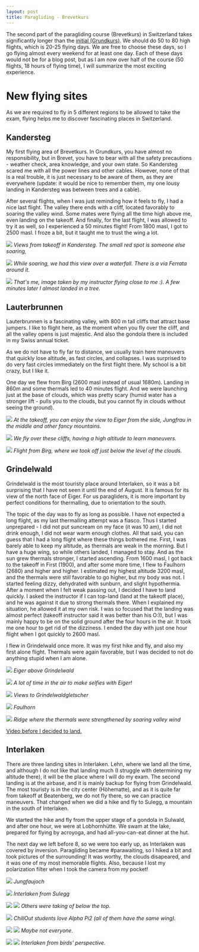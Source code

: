 ```yaml
---
layout: post
title: Paragliding - Brevetkurs
---
```


The second part of the paragliding course (Brevetkurs) in Switzerland takes significantly longer than the [initial (Grundkurs)](https://bender250.github.io/Paragliding_Grundkurs_Interlaken/). We should do 50 to 80 high flights, which is 20-25 flying days. We are free to choose these days, so I go flying almost every weekend for at least one day. Each of these days would not be for a blog post, but as I am now over half of the course (50 flights, 18 hours of flying time), I will summarize the most exciting experience.

# New flying sites

As we are required to fly in 5 different regions to be allowed to take the exam, flying helps me to discover fascinating places in Switzerland.

## Kandersteg

My first flying area of Brevetkurs. In Grundkurs, you have almost no responsibility, but in Brevet, you have to bear with all the safety precautions - weather check, area knowledge, and your own state. So Kandersteg scared me with all the power lines and other cables. However, none of that is a real trouble, it is just necessary to be aware of them, as they are everywhere (update: it would be nice to remember them, my one lousy landing in Kandersteg was between trees and a cable).

After several flights, when I was just reminding how it feels to fly, I had a nice last flight. The valley there ends with a cliff, located favorably to soaring the valley wind. Some mates were flying all the time high above me, even landing on the takeoff. And finally, for the last flight, I was allowed to try it as well, so I experienced a 50 minutes flight! From 1800 masl, I got to 2500 masl. I froze a bit, but it taught me to trust the wing a lot.

![](https://lh3.googleusercontent.com/BqlW5vsvX_NaVzS1k1495AiPA0ps440LB_yeb5ratUnTnCoKuOcR8VbNsYK6GHA3R4ZDRGa5rTgwDAw63k9A3lmSSV1XpN_b_3NiYwp-6oZgXWAI15PaIPf1XmU8SCx3qCe6m374IiQ=w2560-h1440-no)
*Views from takeoff in Kandersteg. The small red spot is someone else soaring,*

![](https://lh3.googleusercontent.com/y3VJ3WnFjowafPTxzxgmqHpqjTkJu_jUVZ-Ex3rn5iZzOaEY9hZOouRBPJqJW_V653golGJPoBd0gtTudrrh-l2HrmxGUs8wZ5eOBr9r77S51Hl_alIP6PFg1KqVjgleYdSuNmyRZ_s=w2560-h1440-no)
*While soaring, we had this view over a waterfall. There is a via Ferrata around it.*

![](https://lh3.googleusercontent.com/zUs0bnd53oCuwbQUK7tYB9If2pFBZ18eVI74Ni6My7lvdksdTBgxKFw4hnj-3zlA0FKAYY5Nxo1gq5_PwefS-CC7Xyijlwkwv9gZ7f_CbJT2gm2EyrSMRKQ1jaA7xw3X9GkYAJr0jdY=w1024-h768-no)
*That's me, image taken by my instructor flying close to me :). A few minutes later I almost landed in a tree.*

## Lauterbrunnen

Lauterbrunnen is a fascinating valley, with 800 m tall cliffs that attract base jumpers. I like to flight here, as the moment when you fly over the cliff, and all the valley opens is just majestic. And also the gondola there is included in my Swiss annual ticket.

As we do not have to fly far to distance, we usually train here maneuvers that quickly lose altitude, as fast circles, and collapses. I was surprised to do very fast circles immediately on the first flight there. My school is a bit crazy, but I like it.

One day we flew from Birg (2600 masl instead of usual 1680m). Landing in 860m and some thermals led to 40 minutes flight. And we were launching just at the base of clouds, which was pretty scary (humid water has a stronger lift - pulls you to the clouds, but you cannot fly in clouds without seeing the ground).

![](https://lh3.googleusercontent.com/ZF3-S3MbZi0V8kxB1RutlMerHqmeF7J9I1MBTk1sUIDJGuovbtiUhizy6_asDVcSPcsuD8RxzYCLkpFsAXDYU7IVqaPSHWIgXBuEdlkuUSe0tcWiOQfIpdSxueXF_r6UFc2Rxsl5SXs=w2560-h879-no)
*At the takeoff, you can enjoy the view to Eiger from the side, Jungfrau in the middle and other fancy mountains.*

![](https://upload.wikimedia.org/wikipedia/commons/d/df/Scenes_around_Gimmelwald_-_the_cable_car_back_down_from_Gimmelwald_to_the_Lauterbrunnen_valley_bottom_%2810955489246%29.jpg)
*We fly over these cliffs, having a high altitude to learn maneuvers.*

![](https://lh3.googleusercontent.com/90aM-BcwPpdr1SFg9FEB61mQxDFnlqWLfaTyurh4HJGowCnETDYHtSLg1BPgnXFJDwiZcFPi_AIi2yX9tmNcVzYi0WJv4JRiBKwbrlR3D2PtYplQWbR5KejaeDIVx2of9h5TXnfrX6Q=w2560-h1440-no)
*Flight from Birg, where we took off just below the level of the clouds.*


## Grindelwald

Grindelwald is the most touristy place around Interlaken, so it was a bit surprising that I have not seen it until the end of August. It is famous for its view of the north face of Eiger. For us paragliders, it is more important by perfect conditions for thermalling, due to orientation to the south.

The topic of the day was to fly as long as possible. I have not expected a long flight, as my last thermalling attempt was a fiasco. Thus I started unprepared - I did not put suncream on my face (it was 10 am), I did not drink enough, I did not wear warm enough clothes. All that said, you can guess that I had a long flight where these things bothered me. First, I was barely able to keep my altitude, as thermals are weak in the morning. But I have a huge wing, so while others landed, I managed to stay. And as the sun grew thermals stronger,  I started ascending. From 1600 masl, I got back to the takeoff in First (1900), and after some more time, I flew to Faulhorn (2680) and higher and higher. I estimated my highest altitude 3200 masl, and the thermals were still favorable to go higher, but my body was not. I started feeling dizzy, dehydrated with sunburn, and slight hypothermia. After a moment when I felt weak passing out, I decided I have to land quickly. I asked the instructor if I can top-land (land at the takeoff place), and he was against it due to strong thermals there. When I explained my situation, he allowed it at my own risk. I was so focused that the landing was almost perfect (takeoff instructor said it was better than his O:)), but I was mainly happy to be on the solid ground after the four hours in the air. It took me one hour to get rid of the dizziness. I ended the day with just one hour flight when I got quickly to 2600 masl.

I flew in Grindelwald once more. It was my first hike and fly, and also my first alone flight. Thermals were again favorable, but I was decided to not do anything stupid when I am alone.

![](https://lh3.googleusercontent.com/7Z5O5z4ZfWXSPfkEMxgy7oIvuEsR0gRlOFisk0RCBnioHcItCibR8er-Yjkn1dUyZBubZ8IdSCidPZ-Ln57RlPRHOWNgAcbM7TDk3e2fkqlNOo-bXMQwo7mqcAnIzWldlkWcOd91PFk=w2160-h1440-no)
*Eiger above Grindelwald*

![](https://lh3.googleusercontent.com/l-J6bmrKNK_nVP8Tc8hP4XlrWED2gY_dFDvFSRvdD-GyW__ESdJ6QlxjPxVdc2ixvykjpZXRLpog9vCqJ3xAufeAK8DSzV2y2-PuoLcQGEtqfq9V3dbpyP9ZaPfLZKBJgh4xdmyehdA=w2160-h1440-no)
*A lot of time in the air to make selfies with Eiger!*

![](https://lh3.googleusercontent.com/_iR4ZGo6iVLMWqFKtWJfxZnq3ZkL6T_lYYpMVFTDFhfIGcHGAONDZQ1d3BSJk5VCyM1DjMtR3pZN5MSB7eVhjq_5qUwcevL-KLBbqFXfBS3UgSj8hApAGXOCk3hD64NlgSFem2lzUc8=w2160-h1440-no)
*Views to Grindelwaldgletscher*

![](https://lh3.googleusercontent.com/2cviha-NBJL0hhtPD6Fs76KV2qjHZgru9M38c9vYSQsh2tIWNOu5CfMovm7uvcPoDOG9YeELpOpKJhGH0rVGzKzRD4-LJX38mzb3Gpy690PiBcyJUjVPWWNA6QIXhPb2gfg1HlDSido=w2160-h1440-no)
*Faulhorn*

![](https://lh3.googleusercontent.com/k4k43gf3FbEOSisFJRA-zshXS5LnoFsKX4YM2y6nFbXM77_hqNPHjYFKyMkvU3v_TyOnG1xRCDKDhcdXeLWmasOY3xul4HgAtpDKWcXjKP0wrJvFN5DSK99A2zfNEBH1_pSQraRMMNc=w2160-h1440-no)
*Ridge where the thermals were strengthened by soaring valley wind*

[Video before I decided to land.](https://photos.google.com/share/AF1QipOjPjObnvsgQ8bcpfI5MPFrAnmHJxC_hAF-CP7knMJL_rVJjKNYUQqBLkWl3F_XPQ/photo/AF1QipPnYn7RtVDDmDfaVG1aDPULuo44ph6ri2CorR7e?key=cS1sUlVVUjlYX05NYzlBRXRRcUhqTGNZZlhuZGd3)

## Interlaken

There are three landing sites in Interlaken. Lehn, where we land all the time, and although I do not like that landing much (I struggle with determining my altitude there), it will be the place where I will do my exam. The second landing is at the airbase, and it is mainly backup for flying from Grindelwald. The most touristy is in the city center (Höhematte), and as it is quite far from takeoff at Beatenberg, we do not fly there, so we can practice maneuvers. That changed when we did a hike and fly to Sulegg, a mountain in the south of Interlaken.

We started the hike and fly from the upper stage of a gondola in Sulwald, and after one hour, we were at Lobhornhütte. We swam at the lake, prepared for flying by acroyoga, and had all-you-can-eat dinner at the hut.

The next day we left before 8, so we were too early up, as Interlaken was covered by inversion. Paragliding became #parawaiting, so I hiked a bit and took pictures of the surrounding! It was worthy, the clouds disapeared, and it was one of my most memorable flights. Also, because I lost my polarization filter when I took the camera from my pocket!


![](https://lh3.googleusercontent.com/2cTio1ncag5rUyCJ-5x2INqoPnnhAd8TjCMmnOvBAfxeMhDMtdbtSBZa606sOSqoUturaN8daeeG_y_NM7o9iRgKAyJdYh0fLzl0qZ38RnNouIN4YxU9DVhiqiWvAxXVRquIicXIkWg=w2160-h1440-no)
*Jungfaujoch*

![](https://lh3.googleusercontent.com/Pii32YaszwaiWfGeK9kmU9mPiXKrsRz17P2q0-AVO4lbpXZXd_6agktlhuSrb7L9uCywu-FiYDLQzF1hqJYTe0lNNNjvlSl9flPs3tliL7kDcilKKDVnV7B2Vd87Ufy1MzX2O7QSI10=w2160-h1440-no)
*Interlaken from Sulegg*

![](https://lh3.googleusercontent.com/ukvETsZJpYrlRroA5ju5ETa8CkE1TszSGC-ubn5vjVnf-3Mkt64efB9fe_MvRfkAfAk4yztDA9Dl4p-APFq5sUr4SAAR-oYLm6jMgD6_9fwIsUyLoiXODIZPppXHoyNpxBNFXlL0Ubk=w2160-h1440-no)
![](https://lh3.googleusercontent.com/PvQOelC9KRDJ7UQl08Y9DYiuMwd-F5F76lF-mj-LP4h4cbozv8QdrXmVJTI2SW2K59myddb1yYmaDOP-qtDTqzlA12A2ZAccAaYpALl73qxUBQdd8db-qWPhuEukwq6VR51Ta8QJqDc=w2160-h1440-no)
*Others were taking of below the top.*

![](https://lh3.googleusercontent.com/q8vitUPt7ITbaQ--q3mLON4BaDEmM4bYHWCl6Y2s9p3yvTwWWx6qK9Yxv1LRaWRBta_DSbynzOsxlmwevyhFjZIbu9odkQNTXif0E5J7gKZMNpRHOF2JCx8TEPVHk7LPS5nnhPj-W50=w2160-h1440-no)
*ChillOut students love Alpha Pi2 (all of them have the same wing).*

![](https://lh3.googleusercontent.com/majjQKrGmLKPsoPBoXQDAQXI3rAD3tr5Yy6ZnDA9KAWI-JfD2Zxk4w_tfeMr-rkJ2NjGAcmQU2nGNT9PNpO3K1-bggM-OkPpS6Ldt5n9pRatd4YLdl_MhNWaGaSmANMeLhgK8dSDIsQ=w2160-h1440-no)
![](https://lh3.googleusercontent.com/Xvp2ZXutnTH_QA8Iw8VMODD0zWrhaItcnvVwrqdPPjtSIq0giJYqN1GUbT_LTlk242iaQBna_tSYqC53dP_2_Fpghjs-Bb2-UrYi93YJrq7TqVmYOhgWW0B9SUMF7-oi8WkMHApVN7g=w960-h1440-no)
*Maybe not everyone.*

![](https://lh3.googleusercontent.com/I3oxqDU-FLq3ONlzAwYkT5BbjNPmU6fG6OM6Sae_uwU_ZZZFFbCqKEWLmKBTms_fh5KX6zXfboLqwRWQ8sUuQqHMg35PEAkLF3Jy5SsypCrEwcg_92_nSmvbrl1_zGXUyTEIG-xbzK8=w2160-h1440-no)
![](https://lh3.googleusercontent.com/38d6TL8ayTlk9OBeSJNOet_CQ_hblStifb0WeZWYG27jLEwr5IjAWMhUqv0BIBpQt0_K2D6RwLDw5y8ou3eHKmmAyswj2LqZIyDpNNt5yXzeJEfgN-0x0gWJ_77vBNKxpq6X1n3lgys=w2160-h1440-no)
*Interlaken from birds' perspective.*
